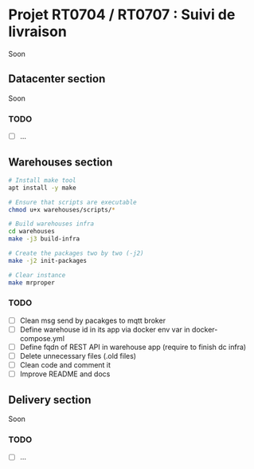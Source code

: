 # Projet RT0704 / RT0707 : Suivi de livraison

Soon

## Datacenter section

Soon

### TODO

- [ ] ...

## Warehouses section

```bash
# Install make tool
apt install -y make

# Ensure that scripts are executable
chmod u+x warehouses/scripts/*

# Build warehouses infra
cd warehouses
make -j3 build-infra

# Create the packages two by two (-j2)
make -j2 init-packages

# Clear instance
make mrproper
```

### TODO

- [ ] Clean msg send by pacakges to mqtt broker
- [ ] Define warehouse id in its app via docker env var in docker-compose.yml
- [ ] Define fqdn of REST API in warehouse app (require to finish dc infra)
- [ ] Delete unnecessary files (.old files)
- [ ] Clean code and comment it
- [ ] Improve README and docs

## Delivery section

Soon

### TODO

- [ ] ...
